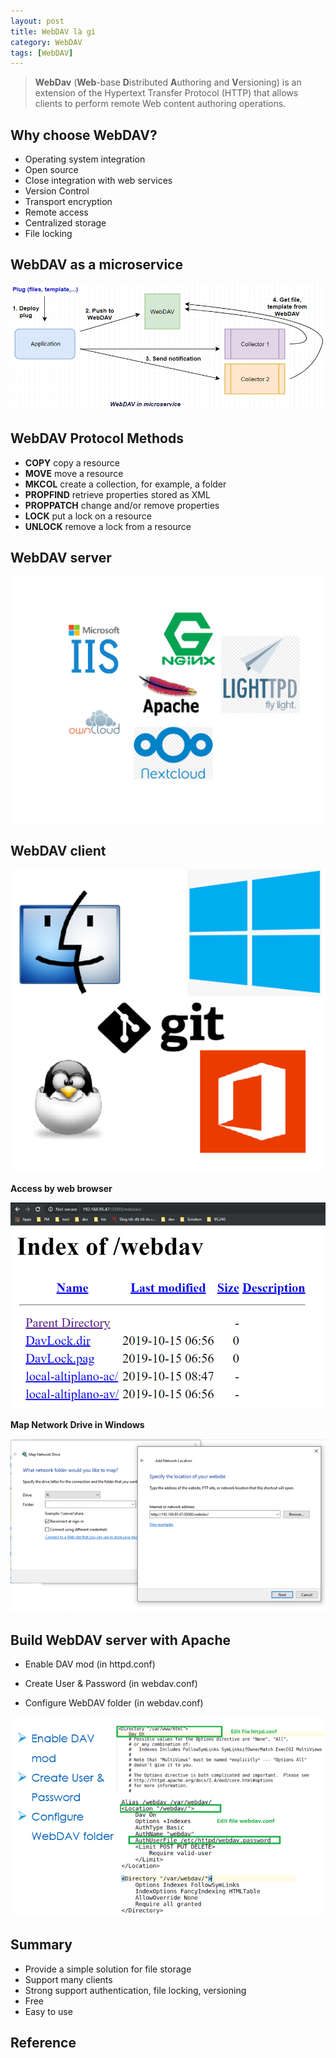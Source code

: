 ```yaml
---
layout: post
title: WebDAV là gì
category: WebDAV
tags: [WebDAV]
---
```


> **WebDav** (**Web**-base **D**istributed **A**uthoring and **V**ersioning) is an extension of the Hypertext Transfer Protocol (HTTP) that allows clients to perform remote Web content authoring operations.

## Why choose WebDAV?

* Operating system integration
* Open source
* Close integration with web services
* Version Control
* Transport encryption
* Remote access
* Centralized storage
* File locking

## WebDAV as a microservice

![](/images/posts/webdav/webdav_in_microservice.png)

## WebDAV Protocol Methods

* **COPY** copy a resource
* **MOVE** move a resource
* **MKCOL** create a collection, for example, a folder
* **PROPFIND** retrieve properties stored as XML
* **PROPPATCH** change and/or remove properties
* **LOCK** put a lock on a resource
* **UNLOCK** remove a lock from a resource

## WebDAV server

![](/images/posts/webdav/webdav_server_support.png)


## WebDAV client

![](/images/posts/webdav/webdav_client_support.png)

**Access by web browser**

![](/images/posts/webdav/webdav_client_browser.png)

**Map Network Drive in Windows**

![](/images/posts/webdav/webdav_client_map_network_drive.png)


## Build WebDAV server with Apache

* Enable DAV mod (in httpd.conf)

* Create User & Password (in webdav.conf)

* Configure WebDAV folder (in webdav.conf)


![](/images/posts/webdav/webdav_server_config.png)


## Summary

* Provide a simple solution for file storage
* Support many clients
* Strong support authentication, file locking, versioning
* Free
* Easy to use

## Reference

